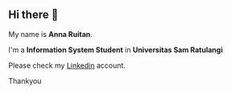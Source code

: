 ## Hi there 👋

My name is **Anna Ruitan**.<br>

I'm a **Information System Student** in **Universitas Sam Ratulangi** <br>

Please check my [Linkedin](https://www.linkedin.com/in/anna-ruitan/) account. <br>

Thankyou
<!--
**anrtn/anrtn** is a ✨ _special_ ✨ repository because its `README.md` (this file) appears on your GitHub profile.

Here are some ideas to get you started:

- 🔭 I’m currently working on ...
- 🌱 I’m currently learning ...
- 👯 I’m looking to collaborate on ...
- 🤔 I’m looking for help with ...
- 💬 Ask me about ...
- 📫 How to reach me: ...
- 😄 Pronouns: ...
- ⚡ Fun fact: ...
-->
